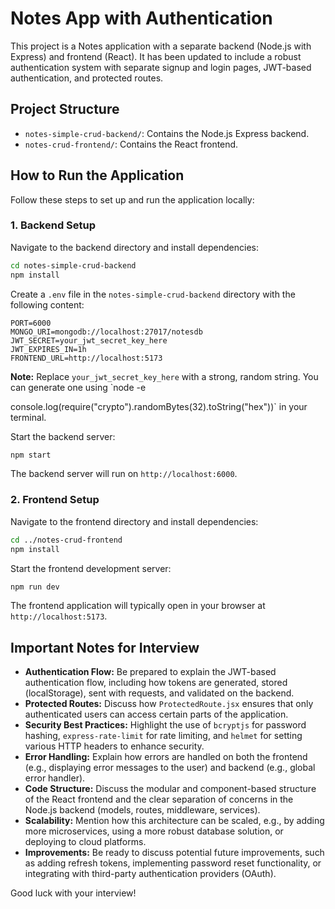 # Notes App with Authentication

This project is a Notes application with a separate backend (Node.js with Express) and frontend (React). It has been updated to include a robust authentication system with separate signup and login pages, JWT-based authentication, and protected routes.

## Project Structure

- `notes-simple-crud-backend/`: Contains the Node.js Express backend.
- `notes-crud-frontend/`: Contains the React frontend.

## How to Run the Application

Follow these steps to set up and run the application locally:

### 1. Backend Setup

Navigate to the backend directory and install dependencies:

```bash
cd notes-simple-crud-backend
npm install
```

Create a `.env` file in the `notes-simple-crud-backend` directory with the following content:

```
PORT=6000
MONGO_URI=mongodb://localhost:27017/notesdb
JWT_SECRET=your_jwt_secret_key_here
JWT_EXPIRES_IN=1h
FRONTEND_URL=http://localhost:5173
```

**Note:** Replace `your_jwt_secret_key_here` with a strong, random string. You can generate one using `node -e 


console.log(require("crypto").randomBytes(32).toString("hex"))` in your terminal.

Start the backend server:

```bash
npm start
```

The backend server will run on `http://localhost:6000`.

### 2. Frontend Setup

Navigate to the frontend directory and install dependencies:

```bash
cd ../notes-crud-frontend
npm install
```

Start the frontend development server:

```bash
npm run dev
```

The frontend application will typically open in your browser at `http://localhost:5173`.

## Important Notes for Interview

- **Authentication Flow:** Be prepared to explain the JWT-based authentication flow, including how tokens are generated, stored (localStorage), sent with requests, and validated on the backend.
- **Protected Routes:** Discuss how `ProtectedRoute.jsx` ensures that only authenticated users can access certain parts of the application.
- **Security Best Practices:** Highlight the use of `bcryptjs` for password hashing, `express-rate-limit` for rate limiting, and `helmet` for setting various HTTP headers to enhance security.
- **Error Handling:** Explain how errors are handled on both the frontend (e.g., displaying error messages to the user) and backend (e.g., global error handler).
- **Code Structure:** Discuss the modular and component-based structure of the React frontend and the clear separation of concerns in the Node.js backend (models, routes, middleware, services).
- **Scalability:** Mention how this architecture can be scaled, e.g., by adding more microservices, using a more robust database solution, or deploying to cloud platforms.
- **Improvements:** Be ready to discuss potential future improvements, such as adding refresh tokens, implementing password reset functionality, or integrating with third-party authentication providers (OAuth).

Good luck with your interview!


